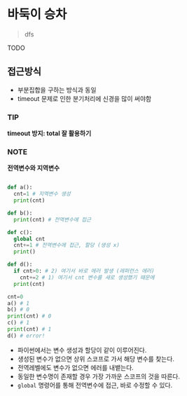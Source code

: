 # 바둑이 승차

> dfs

TODO

## 접근방식

- 부분집합을 구하는 방식과 동일
- timeout 문제로 인한 분기처리에 신경을 많이 써야함

### TIP

**timeout 방지: total 잘 활용하기**

### NOTE

**전역변수와 지역변수**

```py

def a():
  cnt=1 # 지역변수 생성
  print(cnt)

def b():
  print(cnt) # 전역변수에 접근

def c():
  global cnt
  cnt+=1 # 전역변수에 접근, 할당 (생성 x)
  print()

def d():
  if cnt>0: # 2) 여기서 바로 에러 발생 (레퍼런스 에러)
    cnt+=2 # 1) 여기서 cnt 변수를 새로 생성했기 때문에
  print(cnt)

cnt=0
a() # 1
b() # 0
print(cnt) # 0
c() # 1
print(cnt) # 1
d() # error!

```

- 파이썬에서는 변수 생성과 할당이 같이 이루어진다.
- 생성된 변수가 없으면 상위 스코프로 가서 해당 변수를 찾는다.
- 전역레벨에도 변수가 없으면 에러를 내뱉는다.
- 동일한 변수명이 존재할 경우 가장 가까운 스코프의 것을 따른다.
- `global` 명령어를 통해 전역변수에 접근, 바로 수정할 수 있다.
